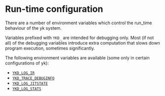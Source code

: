 # Run-time configuration

There are a number of environment variables which control the run_time
behaviour of the yk system.

Variables prefixed with `YKD_` are intended for debugging only. Most (if not
all) of the debugging variables introduce extra computation that slows down
program execution, sometimes significantly.

The following environment variables are available (some only in certain configurations of yk):

* [`YKD_LOG_IR`](/dev/understanding_traces.html#ykd_log_ir)
* [`YKD_TRACE_DEBUGINFO`](/dev/understanding_traces.html#ykd_trace_debuginfo)
* [`YKD_LOG_JITSTATE`](/dev/understanding_traces.html#ykd_log_jitstate)
* [`YKD_LOG_STATS`](/dev/profiling.html#jit-statistics)
